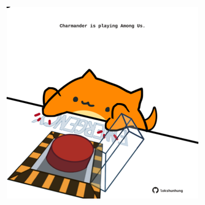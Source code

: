 <!-- built at 20/09/2025, 03:08:36 UTC -->
<p align="center">
  <img width="500" height="500" src="./ReadmeImage.svg">
</p>
